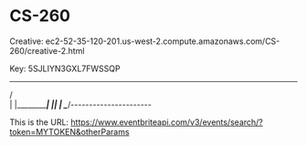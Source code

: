 # CS-260
Creative: ec2-52-35-120-201.us-west-2.compute.amazonaws.com/CS-260/creative-2.html

Key: 5SJLIYN3GXL7FWSSQP

  ____
 /     \
|      |____________| |_| |
 \____/----------------------

This is the URL: https://www.eventbriteapi.com/v3/events/search/?token=MYTOKEN&otherParams

